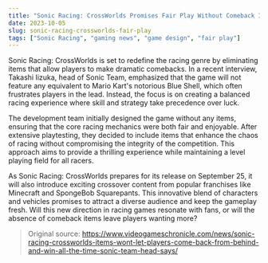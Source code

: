 ```yaml
---
title: "Sonic Racing: CrossWorlds Promises Fair Play Without Comeback Items"
date: 2023-10-05
slug: sonic-racing-crossworlds-fair-play
tags: ["Sonic Racing", "gaming news", "game design", "fair play"]
---
```


Sonic Racing: CrossWorlds is set to redefine the racing genre by eliminating items that allow players to make dramatic comebacks. In a recent interview, Takashi Iizuka, head of Sonic Team, emphasized that the game will not feature any equivalent to Mario Kart's notorious Blue Shell, which often frustrates players in the lead. Instead, the focus is on creating a balanced racing experience where skill and strategy take precedence over luck.

The development team initially designed the game without any items, ensuring that the core racing mechanics were both fair and enjoyable. After extensive playtesting, they decided to include items that enhance the chaos of racing without compromising the integrity of the competition. This approach aims to provide a thrilling experience while maintaining a level playing field for all racers.

As Sonic Racing: CrossWorlds prepares for its release on September 25, it will also introduce exciting crossover content from popular franchises like Minecraft and SpongeBob Squarepants. This innovative blend of characters and vehicles promises to attract a diverse audience and keep the gameplay fresh. Will this new direction in racing games resonate with fans, or will the absence of comeback items leave players wanting more?

> Original source: https://www.videogameschronicle.com/news/sonic-racing-crossworlds-items-wont-let-players-come-back-from-behind-and-win-all-the-time-sonic-team-head-says/